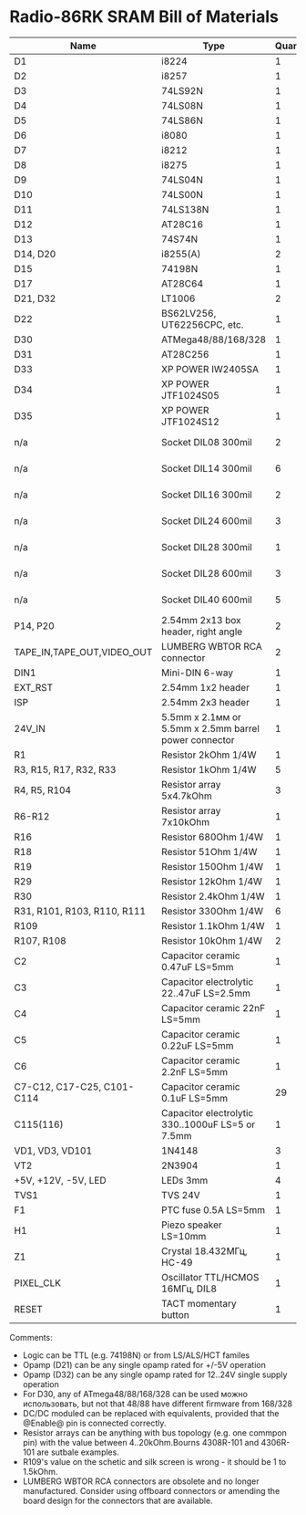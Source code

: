 # Radio-86RK SRAM Bill of Materials

Name    | Type      | Quantity  | Notes
------- | --------- | --------- | ------
D1      | i8224     | 1         | eBay
D2      | i8257     | 1         | eBay 	
D3      | 74LS92N   | 1 	    | 
D4      | 74LS08N   | 1 	    |
D5      | 74LS86N   | 1 	    |
D6      | i8080     | 1 	    | eBay
D7      | i8212     | 1         | eBay
D8      | i8275     | 1         | eBay
D9      | 74LS04N   | 1         | 	 
D10     | 74LS00N   | 1         | 	 
D11     | 74LS138N  | 1         | 	 
D12     | AT28C16   | 1         | 	 
D13     | 74S74N    | 1 	    | 
D14, D20| i8255(A)  | 2         | eBay	 
D15     | 74198N    | 1 	    | eBay
D17     | AT28C64   | 1         | eBay
D21, D32| LT1006    | 2         |
D22     | BS62LV256, UT62256CPC, etc. | 1 | 	 
D30     | ATMega48/88/168/328 | 1 | 	 
D31     | AT28C256  | 1         | 	 
D33     | XP POWER IW2405SA | 1 | or similar
D34     | XP POWER JTF1024S05 | 1 | or similar
D35     | XP POWER JTF1024S12 | 1 | or similar
n/a | Socket DIL08 300mil | 2 | optional but recommended
n/a | Socket DIL14 300mil | 6 | optional but recommended
n/a | Socket DIL16 300mil | 2 | optional but recommended
n/a | Socket DIL24 600mil | 3 | optional but recommended
n/a | Socket DIL28 300mil | 1 | optional but recommended
n/a | Socket DIL28 600mil | 3 | optional but recommended
n/a | Socket DIL40 600mil | 5 | optional but recommended
P14, P20| 2.54mm 2x13 box header, right angle | 2 | 	 
TAPE_IN,TAPE_OUT,VIDEO_OUT | LUMBERG WBTOR RCA connector | 2 | obsolete
DIN1    | Mini-DIN 6-way    | 1 |
EXT_RST | 2.54mm 1x2 header | 1 | 	 
ISP     | 2.54mm 2x3 header | 1 | 	 
24V_IN  | 5.5mm x 2.1мм or 5.5mm x 2.5mm barrel power connector | 1 | 	 
R1  | Resistor 2kOhm 1/4W | 1 | 	 
R3, R15, R17, R32, R33 | Resistor 1kOhm 1/4W |	5 | 	 
R4, R5, R104 | Resistor array 5x4.7kOhm | 3 | bus topology	 
R6-R12  | Resistor array 7x10kOhm |	1 | bus topology
R16     | Resistor 680Ohm 1/4W | 1 |
R18     | Resistor 51Ohm 1/4W | 1 | 	 
R19     | Resistor 150Ohm  1/4W | 1 | 	 
R29     | Resistor 12kOhm 1/4W | 1 | 	 
R30     | Resistor 2.4kOhm 1/4W | 1 | 	 
R31, R101, R103, R110, R111 | Resistor 330Ohm 1/4W | 6 | 	 
R109    | Resistor 1.1kOhm 1/4W | 1 |  	  	 
R107, R108 | Resistor 10kOhm 1/4W | 2 | 	 
C2 	    | Capacitor ceramic 0.47uF LS=5mm |	1 | 	 
C3 	    | Capacitor electrolytic 22..47uF LS=2.5mm | 1 | 	 
C4 	    | Capacitor ceramic 22nF LS=5mm | 1 | 	 
C5 	    | Capacitor ceramic 0.22uF LS=5mm | 1 | 	 
C6 	    | Capacitor ceramic 2.2nF LS=5mm  | 1 |  	 
C7-C12, C17-C25, C101-C114 | Capacitor ceramic 0.1uF LS=5mm | 29 | 	 
C115(116) |	Capacitor electrolytic 330..1000uF LS=5 or 7.5mm | 1 | 	 
VD1, VD3, VD101 | 1N4148 | 3 | 	 
VT2     | 2N3904 | 1 | 	 
+5V, +12V, -5V, LED | LEDs 3mm | 4 | 	 
TVS1    | TVS 24V | 1 | 	 
F1      | PTC fuse 0.5A LS=5mm  | 1 | 	 
H1      | Piezo speaker LS=10mm | 1 | 	 
Z1      | Crystal 18.432МГц, HC-49 | 1 | 	 
PIXEL_CLK |	Oscillator TTL/HCMOS 16МГц, DIL8 | 1 | 	 
RESET   | TACT momentary button | 1 | 	 

Comments:
* Logic can be TTL (e.g. 74198N) or from LS/ALS/HCT familes
* Opamp (D21) can be any single opamp rated for +/-5V operation
* Opamp (D32) can be any single opamp rated for 12..24V single supply operation
* For D30, any of ATmega48/88/168/328 can be used можно использовать, but not that 48/88 have different firmware from 168/328
* DC/DC moduled can be replaced with equivalents, provided that the @Enable@ pin is connected correctly.
* Resistor arrays can be anything with bus topology (e.g. one commpon pin) with the value between 4..20kOhm.Bourns 4308R-101 and 4306R-101 are sutbale examples. 
* R109's value on the schetic and silk screen is wrong - it should be 1 to 1.5kOhm.
* LUMBERG WBTOR RCA connectors are obsolete and no longer manufactured. Consider using offboard connectors or amending the board design for the connectors that are available.
